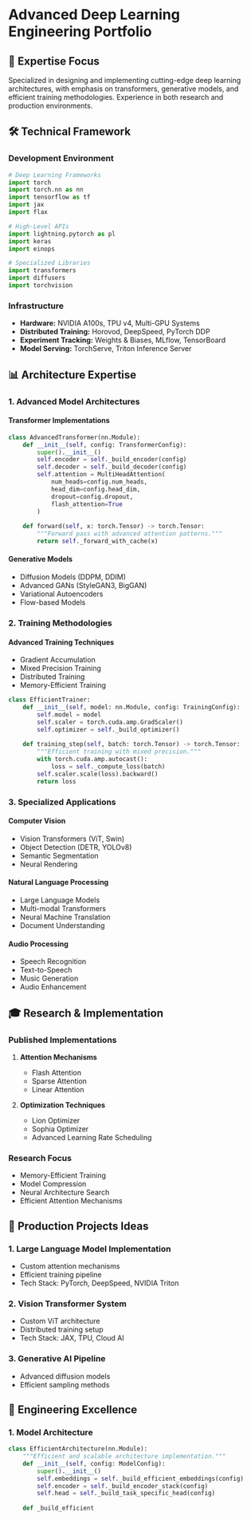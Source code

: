 # Advanced Deep Learning Engineering Portfolio

## 🎯 Expertise Focus
Specialized in designing and implementing cutting-edge deep learning architectures, with emphasis on transformers, generative models, and efficient training methodologies. Experience in both research and production environments.

## 🛠️ Technical Framework

### Development Environment
```python
# Deep Learning Frameworks
import torch
import torch.nn as nn
import tensorflow as tf
import jax
import flax

# High-Level APIs
import lightning.pytorch as pl
import keras
import einops

# Specialized Libraries
import transformers
import diffusers
import torchvision
```

### Infrastructure
- **Hardware:** NVIDIA A100s, TPU v4, Multi-GPU Systems
- **Distributed Training:** Horovod, DeepSpeed, PyTorch DDP
- **Experiment Tracking:** Weights & Biases, MLflow, TensorBoard
- **Model Serving:** TorchServe, Triton Inference Server

## 📊 Architecture Expertise

### 1. Advanced Model Architectures

#### Transformer Implementations
```python
class AdvancedTransformer(nn.Module):
    def __init__(self, config: TransformerConfig):
        super().__init__()
        self.encoder = self._build_encoder(config)
        self.decoder = self._build_decoder(config)
        self.attention = MultiHeadAttention(
            num_heads=config.num_heads,
            head_dim=config.head_dim,
            dropout=config.dropout,
            flash_attention=True
        )
        
    def forward(self, x: torch.Tensor) -> torch.Tensor:
        """Forward pass with advanced attention patterns."""
        return self._forward_with_cache(x)
```

#### Generative Models
- Diffusion Models (DDPM, DDIM)
- Advanced GANs (StyleGAN3, BigGAN)
- Variational Autoencoders
- Flow-based Models

### 2. Training Methodologies

#### Advanced Training Techniques
- Gradient Accumulation
- Mixed Precision Training
- Distributed Training
- Memory-Efficient Training

```python
class EfficientTrainer:
    def __init__(self, model: nn.Module, config: TrainingConfig):
        self.model = model
        self.scaler = torch.cuda.amp.GradScaler()
        self.optimizer = self._build_optimizer()
        
    def training_step(self, batch: torch.Tensor) -> torch.Tensor:
        """Efficient training with mixed precision."""
        with torch.cuda.amp.autocast():
            loss = self._compute_loss(batch)
        self.scaler.scale(loss).backward()
        return loss
```

### 3. Specialized Applications

#### Computer Vision
- Vision Transformers (ViT, Swin)
- Object Detection (DETR, YOLOv8)
- Semantic Segmentation
- Neural Rendering

#### Natural Language Processing
- Large Language Models
- Multi-modal Transformers
- Neural Machine Translation
- Document Understanding

#### Audio Processing
- Speech Recognition
- Text-to-Speech
- Music Generation
- Audio Enhancement

## 🎓 Research & Implementation

### Published Implementations
1. **Attention Mechanisms**
   - Flash Attention
   - Sparse Attention
   - Linear Attention

2. **Optimization Techniques**
   - Lion Optimizer
   - Sophia Optimizer
   - Advanced Learning Rate Scheduling

### Research Focus
- Memory-Efficient Training
- Model Compression
- Neural Architecture Search
- Efficient Attention Mechanisms

## 💼 Production Projects Ideas

### 1. Large Language Model Implementation
- Custom attention mechanisms
- Efficient training pipeline
- Tech Stack: PyTorch, DeepSpeed, NVIDIA Triton

### 2. Vision Transformer System
- Custom ViT architecture
- Distributed training setup
- Tech Stack: JAX, TPU, Cloud AI

### 3. Generative AI Pipeline
- Advanced diffusion models
- Efficient sampling methods

## 🌟 Engineering Excellence

### 1. Model Architecture
```python
class EfficientArchitecture(nn.Module):
    """Efficient and scalable architecture implementation."""
    def __init__(self, config: ModelConfig):
        super().__init__()
        self.embeddings = self._build_efficient_embeddings(config)
        self.encoder = self._build_encoder_stack(config)
        self.head = self._build_task_specific_head(config)
        
    def _build_efficient
